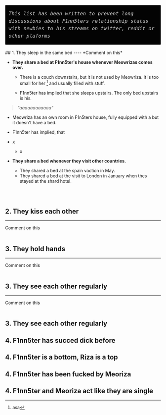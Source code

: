 <div style="background-color:#030303; border: 1px solid rgba(255,255,255,0.15); border-radius: 2px; padding: 15px 10px 15px">
<i style="font-size: 16px; word-wrap: break-word; overflow: auto; overflow-y: auto; overflow-y: hidden; color: #d0d0d0; font-size: 16px; line-height: 1.5; font-family: Monaco, Bitstream Vera Sans Mono, Lucida Console, Terminal, monospace;">This list has been written to prevent long discussions about F1nn5ters relationship status with newbies to his streams on twitter, reddit or other plaforms</i>    
</div>
<br/>
## 1. They sleep in the same bed
----
*Comment on this*

- **They share a bed at F1nn5ter's house whenever Meowrizas comes over.**
  - There is a couch downstairs, but it is not used by Meowriza. It is too small for her [^1] and usually filled with stuff.  
  
  - F1nn5ter has implied that she sleeps upstairs. The only bed upstairs is his.  
 >*"aaaaaaaaaaaa"* 
 
  - Meowriza has an own room in F1n5ters house, fully equipped with a  but it doesn't have a bed.  
 
  - F1nn5ter has implied, that    
 
  - x
    - x  
- **They share a bed whenever they visit other countries.**
  - They shared a bed at the spain vaction in May.
  - They shared a bed at the visit to London in January when thes stayed at the shard hotel.



<br />
<br />


## 2. They kiss each other 
----
Comment on this
<br />
<br />

## 3. They hold hands
----
Comment on this
<br />
<br />

## 3. They see each other regularly
----
Comment on this
<br />
<br />

## 3. They see each other regularly

## 4. F1nn5ter has succed dick before


## 4. F1nn5ter is a bottom, Riza is a top


## 4. F1nn5ter has been fucked by Meoriza


## 4. F1nn5ter and Meoriza act like they are single


[^1]: asa


